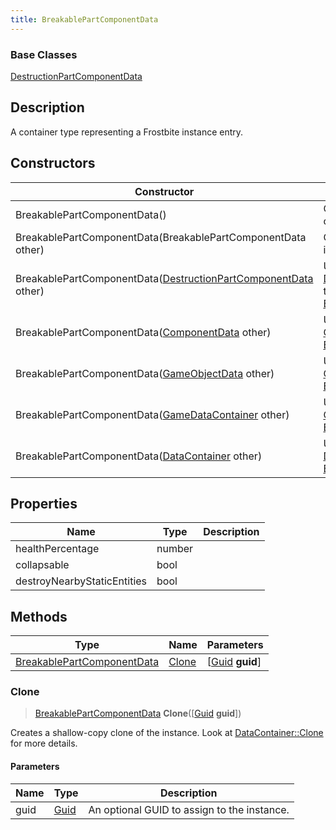 ```yaml
---
title: BreakablePartComponentData
---
```

### Base Classes

[DestructionPartComponentData](/vext/ref/fb/destructionpartcomponentdata/)

## Description

A container type representing a Frostbite instance entry.

## Constructors

| Constructor                                                                                    | Description                                                                                                                                          |
| ---------------------------------------------------------------------------------------------- | ---------------------------------------------------------------------------------------------------------------------------------------------------- |
| BreakablePartComponentData()                                                                   | Create a new instance of this container type.                                                                                                        |
| BreakablePartComponentData(BreakablePartComponentData other)                                   | Create a reference copy of an instance of the same type.                                                                                             |
| BreakablePartComponentData([DestructionPartComponentData](/vext/ref/fb/destructionpartcomponentdata/) other) | Upcast an instance of type [DestructionPartComponentData](/vext/ref/fb/destructionpartcomponentdata/) to [BreakablePartComponentData](/vext/ref/fb/breakablepartcomponentdata/). |
| BreakablePartComponentData([ComponentData](/vext/ref/fb/componentdata/) other)                               | Upcast an instance of type [ComponentData](/vext/ref/fb/componentdata/) to [BreakablePartComponentData](/vext/ref/fb/breakablepartcomponentdata/).                               |
| BreakablePartComponentData([GameObjectData](/vext/ref/fb/gameobjectdata/) other)                             | Upcast an instance of type [GameObjectData](/vext/ref/fb/gameobjectdata/) to [BreakablePartComponentData](/vext/ref/fb/breakablepartcomponentdata/).                             |
| BreakablePartComponentData([GameDataContainer](/vext/ref/fb/gamedatacontainer/) other)                       | Upcast an instance of type [GameDataContainer](/vext/ref/fb/gamedatacontainer/) to [BreakablePartComponentData](/vext/ref/fb/breakablepartcomponentdata/).                       |
| BreakablePartComponentData([DataContainer](/vext/ref/shared/class/datacontainer) other)          | Upcast an instance of type [DataContainer](/vext/ref/shared/class/datacontainer) to [BreakablePartComponentData](/vext/ref/fb/breakablepartcomponentdata/).          |

## Properties

| Name                        | Type   | Description |
| --------------------------- | ------ | ----------- |
| healthPercentage            | number |             |
| collapsable                 | bool   |             |
| destroyNearbyStaticEntities | bool   |             |

## Methods

| Type                                                     | Name            | Parameters                                     |
| -------------------------------------------------------- | --------------- | ---------------------------------------------- |
| [BreakablePartComponentData](/vext/ref/fb/breakablepartcomponentdata/) | [Clone](#clone) | \[[Guid](/vext/ref/shared/class/guid) **guid**\] |

### Clone

> [BreakablePartComponentData](/vext/ref/fb/breakablepartcomponentdata/) **Clone**(\[[Guid](/vext/ref/shared/class/guid) **guid**\])

Creates a shallow-copy clone of the instance. Look at [DataContainer::Clone](/vext/ref/shared/class/datacontainer#clone) for more details.

#### Parameters

| Name | Type         | Description                                 |
| ---- | ------------ | ------------------------------------------- |
| guid | [Guid](/vext/ref/shared/class/guid/) | An optional GUID to assign to the instance. |
